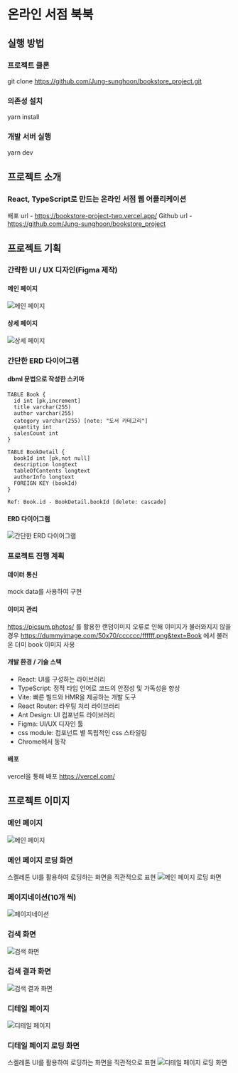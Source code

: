 # 온라인 서점 북북

## 실행 방법

### 프로젝트 클론

git clone https://github.com/Jung-sunghoon/bookstore_project.git

### 의존성 설치

yarn install

### 개발 서버 실행

yarn dev

## 프로젝트 소개

### React, TypeScript로 만드는 온라인 서점 웹 어플리케이션

배포 url - https://bookstore-project-two.vercel.app/
Github url - https://github.com/Jung-sunghoon/bookstore_project

## 프로젝트 기획

### 간략한 UI / UX 디자인(Figma 제작)

#### 메인 페이지

![메인 페이지](src/assets/imgs/readmeImg/main.png)

#### 상세 페이지

![상세 페이지](src/assets/imgs/readmeImg/detailPage.png)

### 간단한 ERD 다이어그램

#### dbml 문법으로 작성한 스키마

```dbml
TABLE Book {
  id int [pk,increment]
  title varchar(255)
  author varchar(255)
  category varchar(255) [note: "도서 카테고리"]
  quantity int
  salesCount int
}

TABLE BookDetail {
  bookId int [pk,not null]
  description longtext
  tableOfContents longtext
  authorInfo longtext
  FOREIGN KEY (bookId)
}

Ref: Book.id - BookDetail.bookId [delete: cascade]
```

#### ERD 다이어그램

![간단한 ERD 다이어그램](src/assets/imgs/readmeImg/erd.png)

### 프로젝트 진행 계획

#### 데이터 통신

mock data를 사용하여 구현

#### 이미지 관리

https://picsum.photos/ 를 활용한 랜덤이미지
오류로 인해 이미지가 불러와지지 않을 경우 https://dummyimage.com/50x70/cccccc/ffffff.png&text=Book
에서 불러온 더미 book 이미지 사용

#### 개발 환경 / 기술 스택

- React: UI를 구성하는 라이브러리
- TypeScript: 정적 타입 언어로 코드의 안정성 및 가독성을 향상
- Vite: 빠른 빌드와 HMR을 제공하는 개발 도구
- React Router: 라우팅 처리 라이브러리
- Ant Design: UI 컴포넌트 라이브러리
- Figma: UI/UX 디자인 툴
- css module: 컴포넌트 별 독립적인 css 스타일링
- Chrome에서 동작

#### 배포

vercel을 통해 배포
https://vercel.com/

## 프로젝트 이미지

### 메인 페이지

![메인 페이지](src/assets/imgs/readmeImg/mainPage.png)

### 메인 페이지 로딩 화면

스켈레톤 UI를 활용하여 로딩하는 화면을 직관적으로 표현
![메인 페이지 로딩 화면](src/assets/imgs/readmeImg/loadingScreen.png)

### 페이지네이션(10개 씩)

![페이지네이션](src/assets/imgs/readmeImg/paginationScreen.png)

### 검색 화면

![검색 화면](src/assets/imgs/readmeImg/searchScreen.png)

### 검색 결과 화면

![검색 결과 화면](src/assets/imgs/readmeImg/searchResult.png)

### 디테일 페이지

![디테일 페이지](src/assets/imgs/readmeImg/detailPageScreen.png)

### 디테일 페이지 로딩 화면

스켈레톤 UI를 활용하여 로딩하는 화면을 직관적으로 표현
![디테일 페이지 로딩 화면](src/assets/imgs/readmeImg/detailLoading.png)
